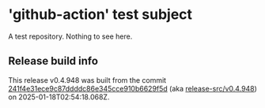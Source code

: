 # 'github-action' test subject

A test repository. Nothing to see here.


## Release build info

This release v0.4.948 was built from the commit [241f4e31ece9c87ddddc86e345cce910b6629f5d](https://github.com/kattecon/gh-release-test-ga/tree/241f4e31ece9c87ddddc86e345cce910b6629f5d) (aka [release-src/v0.4.948](https://github.com/kattecon/gh-release-test-ga/tree/release-src/v0.4.948)) on 2025-01-18T02:54:18.068Z.
        